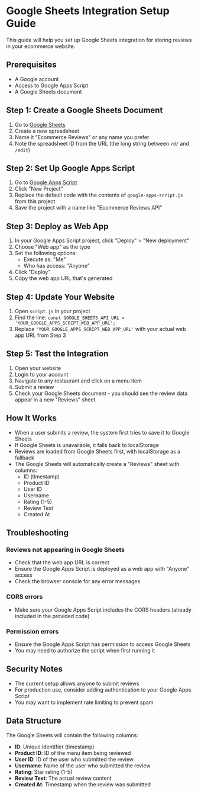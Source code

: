 # Google Sheets Integration Setup Guide

This guide will help you set up Google Sheets integration for storing reviews in your ecommerce website.

## Prerequisites

- A Google account
- Access to Google Apps Script
- A Google Sheets document

## Step 1: Create a Google Sheets Document

1. Go to [Google Sheets](https://sheets.google.com)
2. Create a new spreadsheet
3. Name it "Ecommerce Reviews" or any name you prefer
4. Note the spreadsheet ID from the URL (the long string between `/d/` and `/edit`)

## Step 2: Set Up Google Apps Script

1. Go to [Google Apps Script](https://script.google.com)
2. Click "New Project"
3. Replace the default code with the contents of `google-apps-script.js` from this project
4. Save the project with a name like "Ecommerce Reviews API"

## Step 3: Deploy as Web App

1. In your Google Apps Script project, click "Deploy" > "New deployment"
2. Choose "Web app" as the type
3. Set the following options:
   - Execute as: "Me"
   - Who has access: "Anyone"
4. Click "Deploy"
5. Copy the web app URL that's generated

## Step 4: Update Your Website

1. Open `script.js` in your project
2. Find the line: `const GOOGLE_SHEETS_API_URL = 'YOUR_GOOGLE_APPS_SCRIPT_WEB_APP_URL';`
3. Replace `'YOUR_GOOGLE_APPS_SCRIPT_WEB_APP_URL'` with your actual web app URL from Step 3

## Step 5: Test the Integration

1. Open your website
2. Login to your account
3. Navigate to any restaurant and click on a menu item
4. Submit a review
5. Check your Google Sheets document - you should see the review data appear in a new "Reviews" sheet

## How It Works

- When a user submits a review, the system first tries to save it to Google Sheets
- If Google Sheets is unavailable, it falls back to localStorage
- Reviews are loaded from Google Sheets first, with localStorage as a fallback
- The Google Sheets will automatically create a "Reviews" sheet with columns:
  - ID (timestamp)
  - Product ID
  - User ID
  - Username
  - Rating (1-5)
  - Review Text
  - Created At

## Troubleshooting

### Reviews not appearing in Google Sheets
- Check that the web app URL is correct
- Ensure the Google Apps Script is deployed as a web app with "Anyone" access
- Check the browser console for any error messages

### CORS errors
- Make sure your Google Apps Script includes the CORS headers (already included in the provided code)

### Permission errors
- Ensure the Google Apps Script has permission to access Google Sheets
- You may need to authorize the script when first running it

## Security Notes

- The current setup allows anyone to submit reviews
- For production use, consider adding authentication to your Google Apps Script
- You may want to implement rate limiting to prevent spam

## Data Structure

The Google Sheets will contain the following columns:
- **ID**: Unique identifier (timestamp)
- **Product ID**: ID of the menu item being reviewed
- **User ID**: ID of the user who submitted the review
- **Username**: Name of the user who submitted the review
- **Rating**: Star rating (1-5)
- **Review Text**: The actual review content
- **Created At**: Timestamp when the review was submitted
